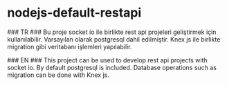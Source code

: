 # nodejs-default-restapi

### TR ###
Bu proje socket io ile birlikte rest api projeleri geliştirmek için kullanılabilir.
Varsayılan olarak postgresql dahil edilmiştir.
Knex js ile birlikte migration gibi veritabanı işlemleri yapılabilir.

### EN ###
This project can be used to develop rest api projects with socket io.
By default postgresql is included.
Database operations such as migration can be done with Knex js.
